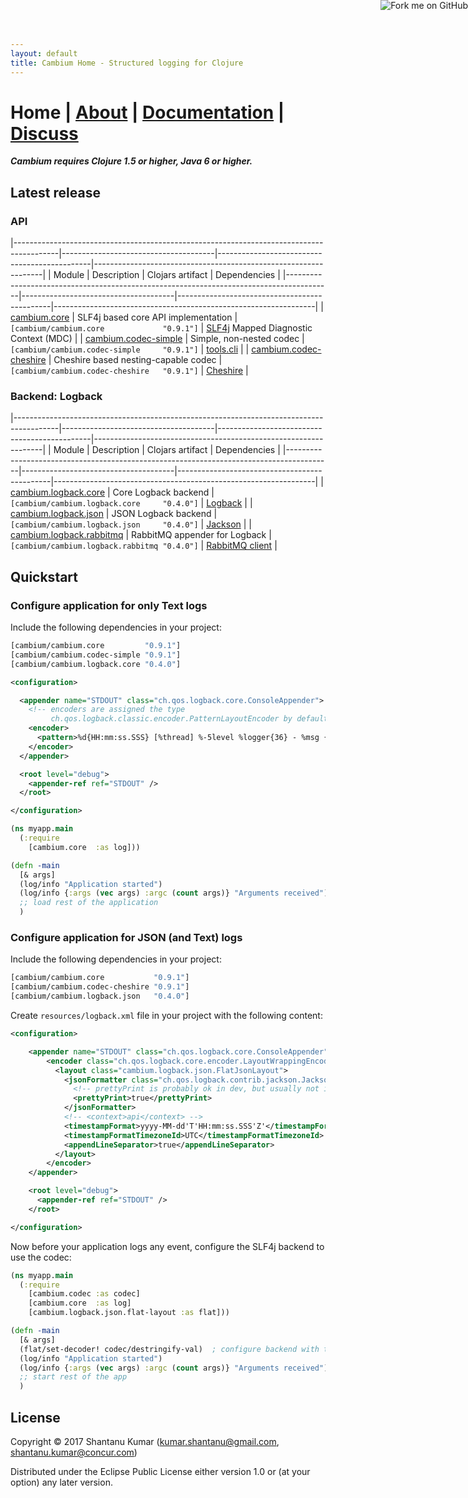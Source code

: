 ```yaml
---
layout: default
title: Cambium Home - Structured logging for Clojure
---
```

# Home | [About](/about.html) | [Documentation](/documentation.html) | [Discuss](/discuss.html)


_**Cambium requires Clojure 1.5 or higher, Java 6 or higher.**_


## Latest release

### API

|-----------------------------------------------------------------------------------------|--------------------------------------|----------------------------------------------|-----------------------------------------------------------------|
| Module                                                                                  | Description                          | Clojars artifact                             | Dependencies                                                    |
|-----------------------------------------------------------------------------------------|--------------------------------------|----------------------------------------------|-----------------------------------------------------------------|
| [cambium.core](https://github.com/cambium-clojure/cambium.core)                         | SLF4j based core API implementation  | `[cambium/cambium.core             "0.9.1"]` | [SLF4j](https://www.slf4j.org/) Mapped Diagnostic Context (MDC) |
| [cambium.codec-simple](https://github.com/cambium-clojure/cambium.codec-simple)         | Simple, non-nested codec             | `[cambium/cambium.codec-simple     "0.9.1"]` | [tools.cli](https://github.com/clojure/tools.cli)               |
| [cambium.codec-cheshire](https://github.com/cambium-clojure/cambium.codec-cheshire)     | Cheshire based nesting-capable codec | `[cambium/cambium.codec-cheshire   "0.9.1"]` | [Cheshire](https://github.com/dakrone/cheshire)                 |


### Backend: Logback

|-----------------------------------------------------------------------------------------|--------------------------------------|----------------------------------------------|-----------------------------------------------------------------|
| Module                                                                                  | Description                          | Clojars artifact                             | Dependencies                                                    |
|-----------------------------------------------------------------------------------------|--------------------------------------|----------------------------------------------|-----------------------------------------------------------------|
| [cambium.logback.core](https://github.com/cambium-clojure/cambium.logback.core)         | Core Logback backend                 | `[cambium/cambium.logback.core     "0.4.0"]` | [Logback](https://logback.qos.ch/)                              |
| [cambium.logback.json](https://github.com/cambium-clojure/cambium.logback.json)         | JSON Logback backend                 | `[cambium/cambium.logback.json     "0.4.0"]` | [Jackson](https://github.com/FasterXML/jackson)                 |
| [cambium.logback.rabbitmq](https://github.com/cambium-clojure/cambium.logback.rabbitmq) | RabbitMQ appender for Logback        | `[cambium/cambium.logback.rabbitmq "0.4.0"]` | [RabbitMQ client](https://www.rabbitmq.com/java-client.html)    |


## Quickstart

### Configure application for only Text logs

Include the following dependencies in your project:

```clojure
[cambium/cambium.core         "0.9.1"]
[cambium/cambium.codec-simple "0.9.1"]
[cambium/cambium.logback.core "0.4.0"]
```

```xml
<configuration>

  <appender name="STDOUT" class="ch.qos.logback.core.ConsoleAppender">
    <!-- encoders are assigned the type
         ch.qos.logback.classic.encoder.PatternLayoutEncoder by default -->
    <encoder>
      <pattern>%d{HH:mm:ss.SSS} [%thread] %-5level %logger{36} - %msg {%mdc}%n</pattern>
    </encoder>
  </appender>

  <root level="debug">
    <appender-ref ref="STDOUT" />
  </root>

</configuration>
```

```clojure
(ns myapp.main
  (:require
    [cambium.core  :as log]))

(defn -main
  [& args]
  (log/info "Application started")
  (log/info {:args (vec args) :argc (count args)} "Arguments received")
  ;; load rest of the application
  )
```

### Configure application for JSON (and Text) logs

Include the following dependencies in your project:

```clojure
[cambium/cambium.core           "0.9.1"]
[cambium/cambium.codec-cheshire "0.9.1"]
[cambium/cambium.logback.json   "0.4.0"]
```

Create `resources/logback.xml` file in your project with the following content:

```xml
<configuration>

    <appender name="STDOUT" class="ch.qos.logback.core.ConsoleAppender">
        <encoder class="ch.qos.logback.core.encoder.LayoutWrappingEncoder">
          <layout class="cambium.logback.json.FlatJsonLayout">
            <jsonFormatter class="ch.qos.logback.contrib.jackson.JacksonJsonFormatter">
              <!-- prettyPrint is probably ok in dev, but usually not ideal in production: -->
              <prettyPrint>true</prettyPrint>
            </jsonFormatter>
            <!-- <context>api</context> -->
            <timestampFormat>yyyy-MM-dd'T'HH:mm:ss.SSS'Z'</timestampFormat>
            <timestampFormatTimezoneId>UTC</timestampFormatTimezoneId>
            <appendLineSeparator>true</appendLineSeparator>
          </layout>
        </encoder>
    </appender>

    <root level="debug">
      <appender-ref ref="STDOUT" />
    </root>

</configuration>
```

Now before your application logs any event, configure the SLF4j backend to use the codec:

```clojure
(ns myapp.main
  (:require
    [cambium.codec :as codec]
    [cambium.core  :as log]
    [cambium.logback.json.flat-layout :as flat]))

(defn -main
  [& args]
  (flat/set-decoder! codec/destringify-val)  ; configure backend with the codec
  (log/info "Application started")
  (log/info {:args (vec args) :argc (count args)} "Arguments received")
  ;; start rest of the app
  )
```


## License

Copyright © 2017 Shantanu Kumar (kumar.shantanu@gmail.com, shantanu.kumar@concur.com)

Distributed under the Eclipse Public License either version 1.0 or (at
your option) any later version.

<a href='https://github.com/cambium-clojure'><img style='position: absolute; top: 0; right: 0; border: 0;' src='https://camo.githubusercontent.com/652c5b9acfaddf3a9c326fa6bde407b87f7be0f4/68747470733a2f2f73332e616d617a6f6e6177732e636f6d2f6769746875622f726962626f6e732f666f726b6d655f72696768745f6f72616e67655f6666373630302e706e67' alt='Fork me on GitHub' data-canonical-src='https://s3.amazonaws.com/github/ribbons/forkme_right_orange_ff7600.png'></a>
